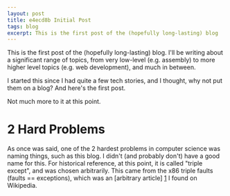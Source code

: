 ```yaml
---
layout: post
title: e4ecd8b Initial Post
tags: blog
excerpt: This is the first post of the (hopefully long-lasting) blog
---
```


This is the first post of the (hopefully long-lasting) blog. I'll be writing
about a significant range of topics, from very low-level (e.g. assembly) to more
higher level topics (e.g. web development), and much in between.

<!--more-->

I started this since I had quite a few tech stories, and I thought, why not put
them on a blog? And here's the first post.

Not much more to it at this point.

# 2 Hard Problems

As once was said, one of the 2 hardest problems in computer science was naming
things, such as this blog. I didn't (and probably don't) have a good name for
this. For historical reference, at this point, it is called "triple except", and
was chosen arbitrarily. This came from the x86 triple faults (faults ==
exceptions), which was an [arbitrary article] [1] I found on Wikipedia.

  [1]: https://en.wikipedia.org/wiki/Triple_fault "Triple fault - Wikipedia"
